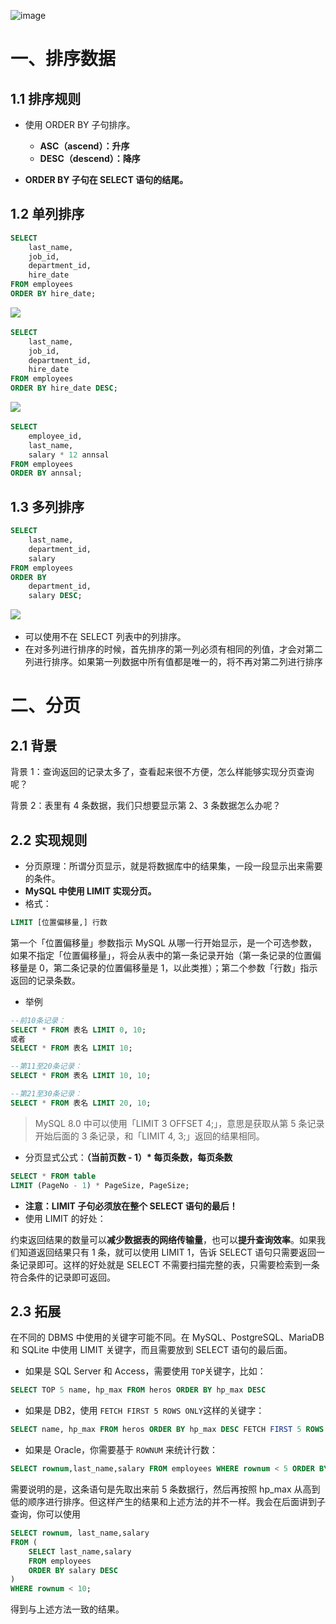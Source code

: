 ![image](https://xingqiu-tuchuang-1256524210.cos.ap-shanghai.myqcloud.com/8919/23a9a77cabc84537bbf7d68a1ff5eeee.png)

# 一、排序数据

## 1.1 排序规则

-   使用 ORDER BY 子句排序。

    -   **ASC（ascend）：升序**
    -   **DESC（descend）：降序**

-   **ORDER BY 子句在 SELECT 语句的结尾。**

## 1.2 单列排序

```sql
SELECT
	last_name,
	job_id,
	department_id,
	hire_date
FROM employees
ORDER BY hire_date;
```

![](https://xingqiu-tuchuang-1256524210.cos.ap-shanghai.myqcloud.com/8919/20221013142151.png)​

```sql
SELECT
	last_name,
	job_id,
	department_id,
	hire_date
FROM employees
ORDER BY hire_date DESC;
```

![](https://xingqiu-tuchuang-1256524210.cos.ap-shanghai.myqcloud.com/8919/20221013142301.png)​

```sql
SELECT
	employee_id,
	last_name,
	salary * 12 annsal
FROM employees
ORDER BY annsal;
```

## 1.3 多列排序

```sql
SELECT
	last_name,
	department_id,
	salary
FROM employees
ORDER BY
	department_id,
	salary DESC;
```

![](https://xingqiu-tuchuang-1256524210.cos.ap-shanghai.myqcloud.com/8919/20221013142501.png)​

-   可以使用不在 SELECT 列表中的列排序。
-   在对多列进行排序的时候，首先排序的第一列必须有相同的列值，才会对第二列进行排序。如果第一列数据中所有值都是唯一的，将不再对第二列进行排序

# 二、分页

## 2.1 背景

背景 1：查询返回的记录太多了，查看起来很不方便，怎么样能够实现分页查询呢？

背景 2：表里有 4 条数据，我们只想要显示第 2、3 条数据怎么办呢？

## 2.2 实现规则

-   分页原理：所谓分页显示，就是将数据库中的结果集，一段一段显示出来需要的条件。
-   **MySQL 中使用 LIMIT 实现分页。**
-   格式：

```sql
LIMIT [位置偏移量,] 行数
```

第一个「位置偏移量」参数指示 MySQL 从哪一行开始显示，是一个可选参数，如果不指定「位置偏移量」，将会从表中的第一条记录开始（第一条记录的位置偏移量是 0，第二条记录的位置偏移量是 1，以此类推）；第二个参数「行数」指示返回的记录条数。

-   举例

```sql
--前10条记录：
SELECT * FROM 表名 LIMIT 0, 10;
或者
SELECT * FROM 表名 LIMIT 10;

--第11至20条记录：
SELECT * FROM 表名 LIMIT 10, 10;

--第21至30条记录：
SELECT * FROM 表名 LIMIT 20, 10;
```

> MySQL 8.0 中可以使用「LIMIT 3 OFFSET 4;」，意思是获取从第 5 条记录开始后面的 3 条记录，和「LIMIT 4, 3;」返回的结果相同。

-   分页显式公式：**（当前页数 - 1）\* 每页条数，每页条数**

```sql
SELECT * FROM table
LIMIT (PageNo - 1) * PageSize, PageSize;
```

-   **注意：LIMIT 子句必须放在整个 SELECT 语句的最后！**
-   使用 LIMIT 的好处：

约束返回结果的数量可以**减少数据表的网络传输量**，也可以**提升查询效率**。如果我们知道返回结果只有 1 条，就可以使用 LIMIT 1，告诉 SELECT 语句只需要返回一条记录即可。这样的好处就是 SELECT 不需要扫描完整的表，只需要检索到一条符合条件的记录即可返回。

## 2.3 拓展

在不同的 DBMS 中使用的关键字可能不同。在 MySQL、PostgreSQL、MariaDB 和 SQLite 中使用 LIMIT 关键字，而且需要放到 SELECT 语句的最后面。

-   如果是 SQL Server 和 Access，需要使用 `TOP`​ 关键字，比如：

```sql
SELECT TOP 5 name, hp_max FROM heros ORDER BY hp_max DESC
```

-   如果是 DB2，使用 `FETCH FIRST 5 ROWS ONLY`​ 这样的关键字：

```sql
SELECT name, hp_max FROM heros ORDER BY hp_max DESC FETCH FIRST 5 ROWS ONLY
```

-   如果是 Oracle，你需要基于 `ROWNUM`​ 来统计行数：

```sql
SELECT rownum,last_name,salary FROM employees WHERE rownum < 5 ORDER BY salary DESC;
```

需要说明的是，这条语句是先取出来前 5 条数据行，然后再按照 hp_max 从高到低的顺序进行排序。但这样产生的结果和上述方法的并不一样。我会在后面讲到子查询，你可以使用

```sql
SELECT rownum, last_name,salary
FROM (
	SELECT last_name,salary
	FROM employees
	ORDER BY salary DESC
)
WHERE rownum < 10;
```

得到与上述方法一致的结果。
